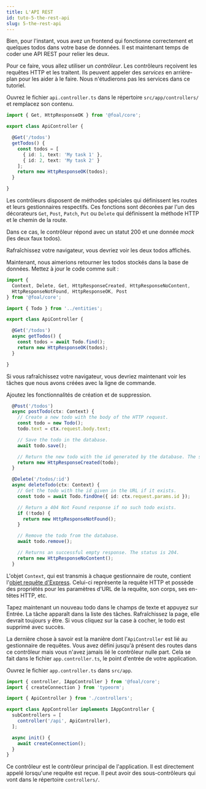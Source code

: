```yaml
---
title: L'API REST
id: tuto-5-the-rest-api
slug: 5-the-rest-api
---
```


Bien, pour l'instant, vous avez un frontend qui fonctionne correctement et quelques todos dans votre base de données. Il est maintenant temps de coder une API REST pour relier les deux.

Pour ce faire, vous allez utiliser un *contrôleur*. Les contrôleurs reçoivent les requêtes HTTP et les traitent. Ils peuvent appeler des *services* en arrière-plan pour les aider à le faire. Nous n'étudierons pas les services dans ce tutoriel.

Ouvrez le fichier `api.controller.ts` dans le répertoire `src/app/controllers/` et remplacez son contenu.

```typescript
import { Get, HttpResponseOK } from '@foal/core';

export class ApiController {

  @Get('/todos')
  getTodos() {
    const todos = [
      { id: 1, text: 'My task 1' },
      { id: 2, text: 'My task 2' }
    ];
    return new HttpResponseOK(todos);
  }

}
```
Les contrôleurs disposent de méthodes spéciales qui définissent les routes et leurs gestionnaires respectifs. Ces fonctions sont décorées par l'un des décorateurs `Get`, `Post`, `Patch`, `Put` ou `Delete` qui définissent la méthode HTTP et le chemin de la route.

Dans ce cas, le contrôleur répond avec un statut 200 et une donnée *mock* (les deux faux todos).

Rafraîchissez votre navigateur, vous devriez voir les deux todos affichés.

Maintenant, nous aimerions retourner les todos stockés dans la base de données. Mettez à jour le code comme suit :

```typescript
import {
  Context, Delete, Get, HttpResponseCreated, HttpResponseNoContent,
  HttpResponseNotFound, HttpResponseOK, Post
} from '@foal/core';

import { Todo } from '../entities';

export class ApiController {

  @Get('/todos')
  async getTodos() {
    const todos = await Todo.find();
    return new HttpResponseOK(todos);
  }

}
```

Si vous rafraîchissez votre navigateur, vous devriez maintenant voir les tâches que nous avons créées avec la ligne de commande.

Ajoutez les fonctionnalités de création et de suppression.

```typescript
  @Post('/todos')
  async postTodo(ctx: Context) {
    // Create a new todo with the body of the HTTP request.
    const todo = new Todo();
    todo.text = ctx.request.body.text;

    // Save the todo in the database.
    await todo.save();

    // Return the new todo with the id generated by the database. The status is 201.
    return new HttpResponseCreated(todo);
  }

  @Delete('/todos/:id')
  async deleteTodo(ctx: Context) {
    // Get the todo with the id given in the URL if it exists.
    const todo = await Todo.findOne({ id: ctx.request.params.id });

    // Return a 404 Not Found response if no such todo exists.
    if (!todo) {
      return new HttpResponseNotFound();
    }

    // Remove the todo from the database.
    await todo.remove();

    // Returns an successful empty response. The status is 204.
    return new HttpResponseNoContent();
  }
```

L'objet `Context`, qui est transmis à chaque gestionnaire de route, contient l'[objet requête d'Express](https://expressjs.com/en/4x/api.html#req). Celui-ci représente la requête HTTP et possède des propriétés pour les paramètres d'URL de la requête, son corps, ses en-têtes HTTP, etc.

Tapez maintenant un nouveau todo dans le champs de texte et appuyez sur Entrée. La tâche apparaît dans la liste des tâches. Rafraîchissez la page, elle devrait toujours y être. Si vous cliquez sur la case à cocher, le todo est supprimé avec succès.

La dernière chose à savoir est la manière dont l'`ApiController` est lié au gestionnaire de requêtes. Vous avez défini jusqu'à présent des routes dans ce contrôleur mais vous n'avez jamais lié le contrôleur nulle part. Cela se fait dans le fichier `app.controller.ts`, le point d'entrée de votre application.

Ouvrez le fichier `app.controller.ts` dans `src/app`.

```typescript
import { controller, IAppController } from '@foal/core';
import { createConnection } from 'typeorm';

import { ApiController } from './controllers';

export class AppController implements IAppController {
  subControllers = [
    controller('/api', ApiController),
  ];

  async init() {
    await createConnection();
  }
}
```

Ce contrôleur est le contrôleur principal de l'application. Il est directement appelé lorsqu'une requête est reçue. Il peut avoir des sous-contrôleurs qui vont dans le répertoire `controllers/`.
